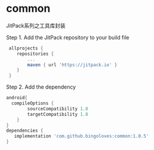 # common
JitPack系列之工具库封装

Step 1. Add the JitPack repository to your build file
```gradle
 allprojects {
    repositories {
        ...
        maven { url 'https://jitpack.io' }
    }
 }
```

Step 2. Add the dependency
```gradle
android{
  compileOptions {
        sourceCompatibility 1.8
        targetCompatibility 1.8
    }
}
dependencies {
   implementation 'com.github.bingoloves:common:1.0.5'
}
```
